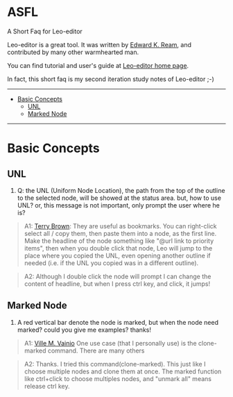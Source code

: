 ASFL
====

A Short Faq for Leo-editor

Leo-editor is a great tool. It was written by [Edward K. Ream](http://webpages.charter.net/edreamleo/ekr.html), and contributed by many other warmhearted man.

You can find tutorial and user's guide at [Leo-editor home page](http://webpages.charter.net/edreamleo/front.html).

In fact, this short faq is my second iteration study notes of Leo-editor ;-)

***

* [Basic Concepts](#basic-concepts)
	* [UNL](#unl)
	* [Marked Node](#marked-node)

***

# Basic Concepts
## UNL
1. Q: the UNL (Uniform Node Location), the path from the top of the outline to the selected node, will be showed at the status area. 
but, how to use UNL? or, this message is not important, only prompt the user where he is?

> A1: [Terry Brown](https://plus.google.com/116859937287332241707): They are useful as bookmarks.  You can right-click select all / copy
> them, then paste them into a node, as the first line.  Make the
> headline of the node something like "@url link to priority items", then
> when you double click that node, Leo will jump to the place where you
> copied the UNL, even opening another outline if needed (i.e. if the UNL
> you copied was in a different outline).

> A2: Although I double click the node will prompt I can change the content of headline, but when I press ctrl key, and click, it jumps!

## Marked Node
1. A red vertical bar denote the node is marked, but when the node need marked?
could you give me examples? thanks!

> A1: [Ville M. Vainio](https://plus.google.com/103097156557482112329/) One use case (that I personally use) is the clone-marked command. There are many others

> A2: Thanks.
> I tried this command(clone-marked). This just like I choose multiple nodes and clone them at once.
> The marked function like ctrl+click to choose multiples nodes, and "unmark all" means release ctrl key.
